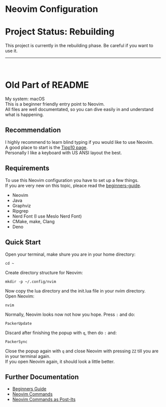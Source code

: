 # Neovim Configuration
# Project Status: Rebuilding
This project is currently in the rebuilding phase. Be careful if you want to use it.  

---
<br>

# Old Part of README
My system: macOS  
This is a beginner friendly entry point to Neovim.  
All files are well documentated, so you can dive easily in and understand what is happening.

## Recommendation
I highly recommend to learn blind typing if you would like to use Neovim.  
A good place to start is the [Tipp10 page](https://www.tipp10.com/en/).  
Personally I like a keyboard with US ANSI layout the best.

## Requirements
To use this Neovim configuration you have to set up a few things.  
If you are very new on this topic, pleace read the [beginners-guide](./docs/beginners-guide.md).
* Neovim
* Java
* Graphviz
* Ripgrep
* Nerd Font (I use Meslo Nerd Font)
* CMake, make, Clang
* Deno


## Quick Start
Open your terminal, make shure you are in your home directory:
```shel
cd ~
```
Create directory structure for Neovim:
```shell
mkdir -p ~/.config/nvim
```
Now copy the lua directory and the init.lua file in your nvim directory.  
Open Neovim:
```shell
nvim
```
Normally, Neovim looks now not how you hope. Press `:` and do:
```shell
PackerUpdate
```
Discard after finishing the popup with `q`, then do `:` and:
```shell
PackerSync
```
Close the popup again with `q` and close Neovim with pressing `ZZ` till you are in your terminal again.  
If you open Neovim again, it should look a little better.

## Further Documentation
* [Beginners Guide](./docs/beginners-guide.md)
* [Neovim Commands](./docs/nvim-commands.md)
* [Neovim Commands as Post-Its](./docs/post-its.md)

